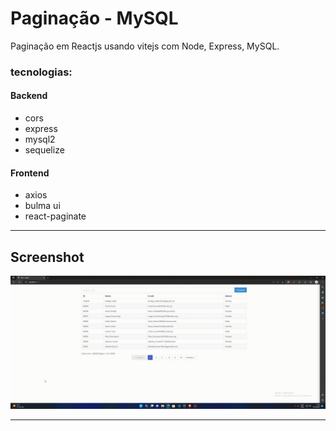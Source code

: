 # Paginação - MySQL

Paginação em Reactjs usando vitejs com Node, Express, MySQL.

### tecnologias:

#### Backend

- cors
- express
- mysql2
- sequelize

#### Frontend

- axios
- bulma ui
- react-paginate

---

## Screenshot

![video](./.github/video.gif)

---
